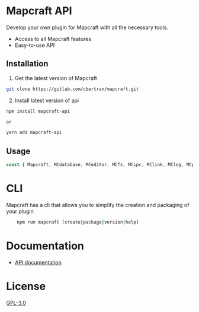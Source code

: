 # Mapcraft API

Develop your own plugin for Mapcraft with all the necessary tools.

- Access to all Mapcraft features
- Easy-to-use API

## Installation
1. Get the latest version of Mapcraft
```bash
git clone https://gitlab.com/cbertran/mapcraft.git
```

2. Install latest version of api
```bash
npm install mapcraft-api

or

yarn add mapcraft-api
```

## Usage

```js
const { Mapcraft, MCdatabase, MCeditor, MCfs, MCipc, MClink, MClog, MCplugin, MCshell, MCtemplate, MCutilities, MCwindow, MCworkInProgress } = require('mapcraft-api');
```

# CLI

Mapcraft has a cli that allows you to simplify the creation and packaging of your plugin
```sh
	npm run mapcraft [create|package|version|help]
```

# Documentation

- [API documentation](https://documentation.mapcraft.app)

# License

[GPL-3.0](./LICENSE)
